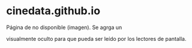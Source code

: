 # cinedata.github.io
Página de no disponible (imagen). Se agrga un <p> visualmente oculto para que pueda ser leído por los lectores de pantalla.

